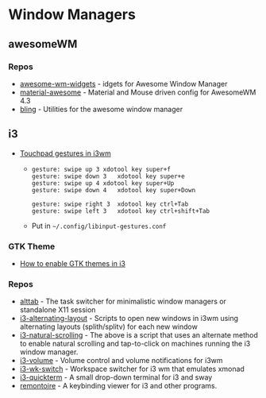 # Window Managers

## awesomeWM
### Repos
- [awesome-wm-widgets](https://github.com/streetturtle/awesome-wm-widgets) - idgets for Awesome Window Manager
- [material-awesome](https://github.com/PapyElGringo/material-awesome) -  Material and Mouse driven config for AwesomeWM 4.3
- [bling](https://github.com/Nooo37/bling) -  Utilities for the awesome window manager

## i3
- [Touchpad gestures in i3wm](https://www.reddit.com/r/i3wm/comments/579tam/touchpad_gestures_in_i3wm/)
  - ```
    gesture: swipe up 3	xdotool key super+f
    gesture: swipe down 3	xdotool key super+e
    gesture: swipe up 4	xdotool key super+Up
    gesture: swipe down 4	xdotool key super+Down

    gesture: swipe right 3	xdotool key ctrl+Tab
    gesture: swipe left 3	xdotool key ctrl+shift+Tab
    ```
  - Put in `~/.config/libinput-gestures.conf`

### GTK Theme
- [How to enable GTK themes in i3](https://askubuntu.com/questions/598943/how-to-de-uglify-i3-wm)

### Repos
- [alttab](https://github.com/sagb/alttab) - The task switcher for minimalistic window managers or standalone X11 session
- [i3-alternating-layout](https://github.com/olemartinorg/i3-alternating-layout) - Scripts to open new windows in i3wm using alternating layouts (splith/splitv) for each new window
- [i3-natural-scrolling](https://github.com/maxwell-bland/i3-natural-scrolling-and-tap) - The above is a script that uses an alternate method to enable natural scrolling and tap-to-click on machines running the i3 window manager.
- [i3-volume](https://github.com/hastinbe/i3-volume) - Volume control and volume notifications for i3wm
- [i3-wk-switch](https://github.com/tmfink/i3-wk-switch) -  Workspace switcher for i3 wm that emulates xmonad
- [i3-quickterm](https://github.com/lbonn/i3-quickterm) - A small drop-down terminal for i3 and sway
- [remontoire](https://github.com/regolith-linux/remontoire) - A keybinding viewer for i3 and other programs.
